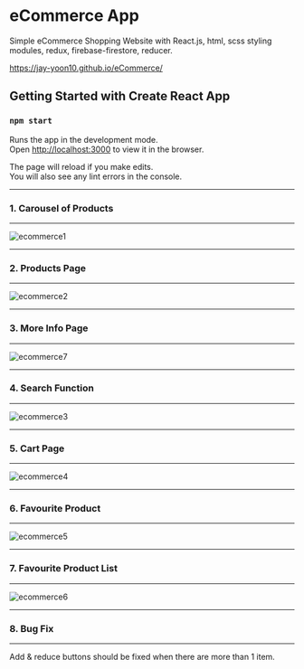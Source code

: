 # **eCommerce App**
Simple eCommerce Shopping Website with React.js, html, scss styling modules, redux, firebase-firestore, reducer.

https://jay-yoon10.github.io/eCommerce/

## Getting Started with Create React App
### `npm start`

Runs the app in the development mode.\
Open [http://localhost:3000](http://localhost:3000) to view it in the browser.

The page will reload if you make edits.\
You will also see any lint errors in the console.
***
### 1. **Carousel of Products**
***
![ecommerce1](https://user-images.githubusercontent.com/93105607/150770578-4a555839-2862-45dc-9a31-20226d2b6e73.JPG)
***
### 2. **Products Page**
***
![ecommerce2](https://user-images.githubusercontent.com/93105607/150770595-99fcbe02-e986-48a2-a42e-50e6a24b4df0.JPG)
***
### 3. **More Info Page** 
***
![ecommerce7](https://user-images.githubusercontent.com/93105607/150770822-47ee267d-b112-4bc7-a658-70f700f060c4.JPG)
***
### 4. **Search Function**
***
![ecommerce3](https://user-images.githubusercontent.com/93105607/150770596-432e7c45-4a9c-4fe1-b89c-4325ea00f8c1.JPG)
***
### 5. **Cart Page**
***
![ecommerce4](https://user-images.githubusercontent.com/93105607/150770587-28a82576-749f-436c-8964-0154731d1d9b.JPG)
***
### 6. **Favourite Product**
***
![ecommerce5](https://user-images.githubusercontent.com/93105607/150770589-6e861920-a0c7-40a4-a37e-d9c1016a2baa.JPG)
***
### 7. **Favourite Product List**
***
![ecommerce6](https://user-images.githubusercontent.com/93105607/150770592-3447d49a-b8ef-417e-860f-7d9d6d04edd3.JPG)
***
### 8. **Bug Fix**
***
Add & reduce buttons should be fixed when there are more than 1 item.
